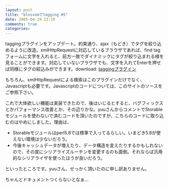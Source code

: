 ```yaml
---
layout: post
title: "blosxomでtagging #5"
date: 2005-04-19 23:19
comments: true
categories: 
---
```

<p class="entryBody">
taggingプラグインをアップデート。約束通り、ajax（もどき）でタグを絞り込めるように改造。xmlHttpRequestに対応しているブラウザであれば、find tagフォームに文字を入れると、前方一致でダイナミックにタグが絞り込まれる様を見ることができます。対応していないブラウザでも、文字を入れてEnterを押せば同様にタグの絞込みができます。download: <a href="/archives/tagging">taggingプラグイン</a>
</p>

<p class="entryBody">
もちろん、xmlHttpRequestによる検索はこのプラグインだけでなく、Javascriptも必要です。Javascriptのコードについては、このサイトのソースをご参照下さい。
</p>

<p class="entryBody">
これで大体欲しい機能は実装できたので、後はいじるとすると、バグフィックスとかパフォーマンス改善とか、その辺りかな。yuuさんからコメントでStorableモジュールを使わないで済むコードを頂いたのですが、こちらのコードに取り込むのはやめにしました。理由は、
</p>

<ul class="entryBody">
<li>Storableモジュールはperl5.8では標準で入ってるらしい。いまどき5.8が使えない環境は少ないだろう。</li>
<li>今後キャッシュデータが増えたり、データ構造を変えたりするかもしれないので、その度にシリアライズルーチンを変更するのも面倒。それならば汎用的なシリアライザを使ったほうが良いだろう。</li>
</ul>

<p class="entryBody">
といったところです。yuuさん、せっかく頂いたのに申し訳ありません。
</p>

<p class="entryBody">
ちゃんとドキュメントつくらないとなぁ…
</p>